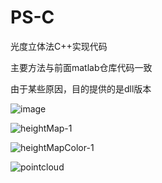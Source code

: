 # PS-C
光度立体法C++实现代码

主要方法与前面matlab仓库代码一致

由于某些原因，目的提供的是dll版本

![image](https://user-images.githubusercontent.com/109158715/178677538-634410f7-8a2b-4ed4-8fd7-4767175a0b51.png)

![heightMap-1](https://user-images.githubusercontent.com/109158715/178677854-62fdc106-b91d-4a80-b6ae-7e26977da295.jpg)

![heightMapColor-1](https://user-images.githubusercontent.com/109158715/178677866-27bfdec1-6560-4e61-a560-52c95df0d342.jpg)

![pointcloud](https://user-images.githubusercontent.com/109158715/178677589-28b52916-b14b-44c9-81c4-db19a31af0d0.png)
